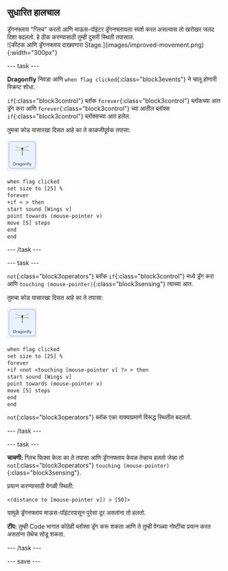 ## सुधारित हालचाल

<div style="display: flex; flex-wrap: wrap">
<div style="flex-basis: 200px; flex-grow: 1; margin-right: 15px;">
ड्रॅगनफ्लाय "ग्लिच" करतो आणि माऊस-पॉइंटर ड्रॅगनफ्लायला स्पर्श करत असल्यास तो खरोखर जलद दिशा बदलतो. हे ठीक करण्यासाठी तुम्ही दुसरी स्थिती तपासाल.
</div>
<div>
![कीटक आणि ड्रॅगनफ्लाय दाखवणारा Stage.](images/improved-movement.png){:width="300px"}
</div>
</div>

--- task ---

**Dragonfly** निवडा आणि `when flag clicked`{:class="block3events"} ने चालू होणारी स्क्रिप्ट शोधा.

`if`{:class="block3control"} ब्लॉक `forever`{:class="block3control"} ब्लॉकच्या आत ड्रॅग करा आणि `forever`{:class="block3control"} च्या आतील ब्लॉक्स `if`{:class="block3control"} ब्लॉक्सच्या आत हलेल.

तुमचा कोड यासारखा दिसत आहे का ते काळजीपूर्वक तपासा:

![](images/dragonfly-icon.png)

```blocks3
when flag clicked
set size to [25] %
forever
+if < > then
start sound [Wings v]
point towards (mouse-pointer v)
move [5] steps
end
end
```
--- /task ---

--- task ---

`not`{:class="block3operators"} ब्लॉक `if`{:class="block3control"} मध्ये ड्रॅग करा आणि `touching (mouse-pointer)`{:class="block3sensing"} त्याच्या आत.

तुमचा कोड यासारखा दिसत आहे का ते तपासा:

![](images/dragonfly-icon.png)

```blocks3
when flag clicked
set size to [25] %
forever
+if <not <touching [mouse-pointer v] ?> > then
start sound [Wings v]
point towards (mouse-pointer v)
move [5] steps
end
end
```

`not`{:class="block3operators"} ब्लॉक एका वाक्याप्रमाणे विरूद्ध स्थितीत बदलतो.

--- /task ---

--- task ---

**चाचणी:** ग्लिच फिक्स केला का ते तपासा आणि ड्रॅगनफ्लाय केवळ तेव्हाच हलतो जेव्हा तो `not`{:class="block3operators"} `touching (mouse-pointer)`{:class="block3sensing"}.

प्रयत्न करण्यासाठी वेगळी स्थिती:

```blocks3
<(distance to [mouse-pointer v]) > [50]>
```

यामुळे ड्रॅगनफ्लाय माऊस-पॉइंटरपासून पुरेसा दूर असतांना तो हलतो.

**टीप:** तुम्ही Code भागात कोठेही ब्लॉक्स ड्रॅग करू शकता आणि ते तुम्ही वेगळ्या गोष्टींचा प्रयत्न करत असतांना तेथेच सोडू शकता.

--- /task ---

--- save ---
